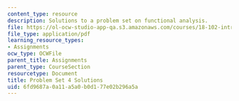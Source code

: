 ```yaml
---
content_type: resource
description: Solutions to a problem set on functional analysis.
file: https://ol-ocw-studio-app-qa.s3.amazonaws.com/courses/18-102-introduction-to-functional-analysis-spring-2009/6fd9687a0a11a5a0b0d177e02b296a5a_MIT18_102s09_sol_pset04.pdf
file_type: application/pdf
learning_resource_types:
- Assignments
ocw_type: OCWFile
parent_title: Assignments
parent_type: CourseSection
resourcetype: Document
title: Problem Set 4 Solutions
uid: 6fd9687a-0a11-a5a0-b0d1-77e02b296a5a
---
```

